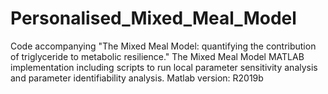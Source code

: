 # Personalised_Mixed_Meal_Model
Code accompanying "The Mixed Meal Model: quantifying the contribution of triglyceride to metabolic resilience." The Mixed Meal Model MATLAB implementation including scripts to run local parameter sensitivity analysis and parameter identifiability analysis. Matlab version: R2019b
